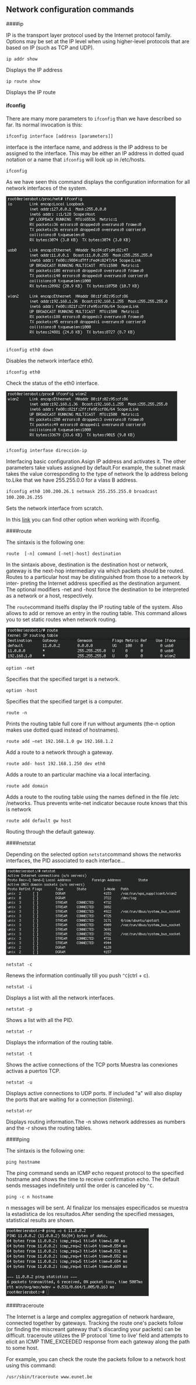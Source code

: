 ## Network configuration commands

####ip

IP is the transport layer protocol used by the Internet protocol family. Options may be set at the IP level when using higher-level protocols that
are based on IP (such as TCP and UDP).

```
ip addr show
```
Displays the IP address

```
ip route show
```

Displays the IP route

#### ifconfig

There are many more parameters to `ifconfig` than we have described so far. Its normal invocation is this:
```
ifconfig interface [address [parameters]]
```
interface is the interface name, and address is the IP address to be assigned to the interface. This may
be either an IP address in dotted quad notation or a name that `ifconfig` will look up in /etc/hosts.

```
ifconfig
```
As we have seen this command displays the configuration information for all network interfaces of the system.

![ifconf](img6/ifconf.jpg)

```
ifconfig eth0 down
```
Disables the network interface eth0.

```
ifconfig eth0
```
Check the status of the eth0 interface.

![ifcon2](img6/iconf1.jpg)

```
ifconfig interfase dirección-ip
```

Interfacing basic configuration.Asign IP address and activates it. The other parameters take values assigned by default.For example, the subnet mask takes the value corresponding to the type of network the Ip address belong to.Like that we have  255.255.0.0 for a vlass B address.

```
ifconfig eth0 100.200.26.1 netmask 255.255.255.0 broadcast 100.200.26.255
```
Sets the network interface from scratch.

In this [link](http://www.tldp.org/LDP/nag/node73.html) you can find other option when working with ifconfig.

####route

The sintaxis is the following one:
```
route  [-n] command [-net|-host] destination
```


In the sintaxis above, destination is the destination host or network, gateway is the next-hop intermediary via which packets should be routed.  Routes to a particular host may be distinguished from those to a network by inter- preting the Internet address specified as the destination argument.  The optional modifiers -net and -host force the destination to be interpreted as a network or a host, respectively.

The  `route`command  itselfs display the IP routing table of the system. Also allows to add or remove an entry in the routing table. This command allows you to set static routes when network routing.

![route](img6/route.jpg)



```
option -net
```
Specifies that the specified target is a network.
```
option -host
```
Specifies that the specified target is a computer.


```
route -n
```

Prints the routing table full core if run without arguments (the-n option makes use dotted quad instead of hostnames).

```
route add –net 192.168.1.0 gw 192.168.1.2
```

Add a route to a network through a gateway.

```
route add- host 192.168.1.250 dev eth0
```
Adds a route to an
particular machine via a local interfacing.
```
route add domain
```
Adds a route to the routing table using
the names defined in the file /etc /networks. Thus
prevents write-net indicator because route knows that this is network


```
route add default gw host
```

Routing through the default gateway.

####netstat

Depending on the selected option `netstat`command shows the networks interfaces, the PID associated to each interface...

![netstat](img6/netstat.jpg)

```
netstat -c
```
Renews the information continually till you push `^C`(ctrl + c).
```
netstat -i
```
Displays a list with all the network interfaces.
```
netstat -p
```
Shows a list with all the PID.
```
netstat -r
```
Displays the information of the routing table.
```
netstat -t
```
Shows the active connections of the TCP ports Muestra las conexiones activas a puertos TCP.
```
netstat -u
```
Displays active connections to UDP ports. If included "a" will also display the ports that are waiting for a connection (listening).
```
netstat-nr
```
Displays routing information.The -n shows network addresses as numbers and the -r  shows the routing tables.

####ping

The sintaxis is the following one:
```
ping hostname
```
The ping command sends an ICMP echo request protocol to the specified hostname and shows the time to
receive confirmation echo. The default sends
messages indefinitely until the order is canceled by
`^C`.

```
ping -c n hostname
```
 n messages will be sent. Al finalizar los mensajes
especificados se muestra la estadística de los resultados.After sending the specified messages, statistical results are shown.

![ping](img6/ping.jpg)

####traceroute

The Internet is a large and complex aggregation of network hardware, connected together by gateways.  Tracking the route one's packets follow (or finding the miscreant gateway that's discarding your packets) can be difficult.  traceroute utilizes the IP protocol `time to live' field and attempts to elicit an ICMP TIME_EXCEEDED response from each gateway along the path to some host.

For example, you can check the route the packets follow to a network host using this command:
```
/usr/sbin/traceroute www.eunet.be
```



